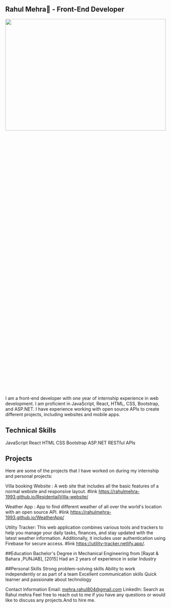 ## Rahul Mehra🤞 - Front-End Developer

<img src="https://cdn.leonardo.ai/users/d68f73d9-bfc1-42ec-ae09-f95d981531d6/generations/27730823-6aea-4b15-8826-83a826258bd5/Leonardo_Diffusion_3d_image_of_a_table_with_laptop_and_program_1.jpg" width="100%" height="30%" >

I am a front-end developer with one year of internship experience in web development. I am proficient in JavaScript, React, HTML, CSS, Bootstrap, and ASP.NET. I have experience working with open source APIs to create different projects, including websites and mobile apps.

## Technical Skills
JavaScript
React
HTML
CSS
Bootstrap
ASP.NET
RESTful APIs

## Projects
Here are some of the projects that I have worked on during my internship and personal projects:

Villa booking Website : A web site that includes all the basic features of a normal webiste and responsive layout.
#link https://rahulmehra-1993.github.io/ResidentailVilla-website/


Weather App : App to find different weather of all over the world's location with an open source API.
#link https://rahulmehra-1993.github.io/WeatherApp/


Utility Tracker:  This web application combines various tools and trackers to help you manage your daily tasks, finances, and stay updated with the latest weather information. Additionally, it includes user authentication using Firebase for secure access.
#link https://utility-tracker.netlify.app/.


##Education
Bachelor's Degree in Mechanical Engineering  from [Rayat & Bahara ,PUNJAB], [2015]
Had an 2 years of experience in solar Industry

##Personal Skills
Strong problem-solving skills
Ability to work independently or as part of a team
Excellent communication skills
Quick learner and passionate about technology

Contact Information
Email: mehra.rahul804@gmail.com
LinkedIn: Search as Rahul mehra 
Feel free to reach out to me if you have any questions or would like to discuss any projects.And to hire me.
